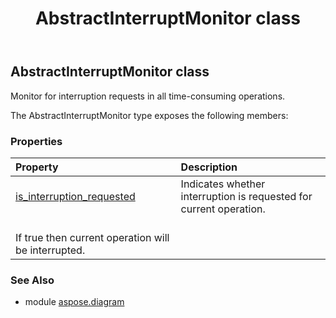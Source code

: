﻿---
title: AbstractInterruptMonitor class
second_title: Aspose.Diagram for Python via .NET API References
description: 
type: docs
weight: 10
url: /python-net/aspose.diagram/abstractinterruptmonitor/
is_root: false
---

## AbstractInterruptMonitor class

Monitor for interruption requests in all time-consuming operations.



The AbstractInterruptMonitor type exposes the following members:

### Properties
| Property | Description |
| :- | :- |
| [is_interruption_requested](/diagram/python-net/aspose.diagram/abstractinterruptmonitor/is_interruption_requested) | Indicates whether interruption is requested for current operation.<br/>If true then current operation will be interrupted. |


### See Also

* module [aspose.diagram](../)
